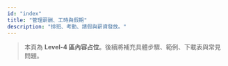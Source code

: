 ```yaml
---
id: "index"
title: "管理薪酬、工時與假期"
description: "排班、考勤、請假與薪資發放。"
---
```


> 本頁為 **Level-4 區內容占位**。後續將補充具體步驟、範例、下載表與常見問題。
